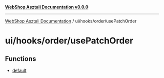 [**WebShop Asztali Documentation v0.0.0**](../../../../README.md)

***

[WebShop Asztali Documentation](../../../../modules.md) / ui/hooks/order/usePatchOrder

# ui/hooks/order/usePatchOrder

## Functions

- [default](functions/default.md)
